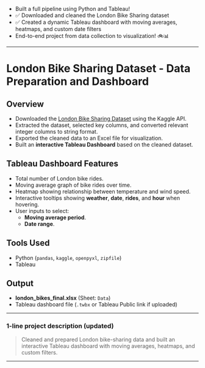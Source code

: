 - Built a full pipeline using Python and Tableau!
- ✅ Downloaded and cleaned the London Bike Sharing dataset
- ✅ Created a dynamic Tableau dashboard with moving averages, heatmaps, and custom date filters
- End-to-end project from data collection to visualization! 🚲📊


---

# London Bike Sharing Dataset - Data Preparation and Dashboard

## Overview
- Downloaded the [London Bike Sharing Dataset](https://www.kaggle.com/datasets/hmavrodiev/london-bike-sharing-dataset) using the Kaggle API.
- Extracted the dataset, selected key columns, and converted relevant integer columns to string format.
- Exported the cleaned data to an Excel file for visualization.
- Built an **interactive Tableau Dashboard** based on the cleaned dataset.

## Tableau Dashboard Features
- Total number of London bike rides.
- Moving average graph of bike rides over time.
- Heatmap showing relationship between temperature and wind speed.
- Interactive tooltips showing **weather**, **date**, **rides**, and **hour** when hovering.
- User inputs to select:
  - **Moving average period**.
  - **Date range**.

## Tools Used
- Python (`pandas`, `kaggle`, `openpyxl`, `zipfile`)
- Tableau

## Output
- **london_bikes_final.xlsx** (Sheet: `Data`)
- Tableau dashboard file (`.twbx` or Tableau Public link if uploaded)

---

### 1-line project description (updated)
> Cleaned and prepared London bike-sharing data and built an interactive Tableau dashboard with moving averages, heatmaps, and custom filters.

---

